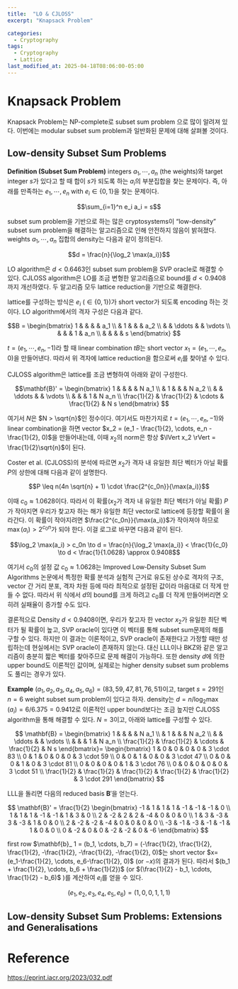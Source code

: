 ```yaml
---
title:  "LO & CJLOSS"
excerpt: "Knapsack Problem"

categories:
  - Cryptography
tags:
  - Cryptography
  - Lattice
last_modified_at: 2025-04-18T08:06:00-05:00
---
```


# Knapsack Problem

Knapsack Problem는 NP-complete로 subset sum problem 으로 많이 알려져 있다. 이번에는 modular subset sum problem과 일반화된 문제에 대해 살펴볼 것이다. 

##  Low-density Subset Sum Problems

**Definition (Subset Sum Problem)** integers $a_1, \cdots, a_n$ (the weights)와 target integer $s$가 있다고 할 때 합이 $s$가 되도록 하는 $a_i$의 부분집합을 찾는 문제이다. 즉, 아래를 만족하는 $e_1, \cdots, e_n$ with $e_i \in \lbrace 0, 1 \rbrace$을 찾는 문제이다. 

$$\sum_{i=1}^n e_i a_i = s$$ 

subset sum problem을 기반으로 하는 많은 cryptosystems이 “low-density” subset sum problem을 해결하는 알고리즘으로 인해 안전하지 않음이 밝혀졌다. weights $a_1, \cdots, a_n$ 집합의 density는 다음과 같이 정의된다. 

$$d = \frac{n}{\log_2 \max(a_i)}$$

LO algorithm은 $d<0.6463$인 subset sum problem을 SVP oracle로 해결할 수 있다. CJLOSS algorithm은 LO를 조금 변형한 알고리즘으로 bound를 $d<0.9408$까지 개선하였다. 두 알고리즘 모두 lattice reduction을 기반으로 해결한다. 

lattice를 구성하는 방식은 $e_i$ ($\in \lbrace 0, 1 \rbrace$)가 short vector가 되도록 encoding 하는 것이다. LO algorithm에서의 격자 구성은 다음과 같다. 

$$B = 
\begin{bmatrix}
1      &        &        &        & a_1 \\
       & 1      &        &        & a_2 \\
       &        & \ddots &        & \vdots \\
       &        &        & 1      & a_n \\
       &        &        &        & s
\end{bmatrix}
$$

$t = (e_1, \cdots, e_n, -1)$라 할 때 linear combination $tB$는 short vector $x_1 = (e_1, \cdots, e_n, 0)$을 만들어낸다. 따라서 위 격자에 lattice reduction을 함으로써 $e_i$를 찾아낼 수 있다.

CJLOSS algorithm은 lattice를 조금 변형하여 아래와 같이 구성한다. 

$$\mathbf{B}' =
\begin{bmatrix}
1      &        &        &        & N a_1 \\
       & 1      &        &        & N a_2 \\
       &        & \ddots &        & \vdots \\
       &        &        & 1      & N a_n \\
\frac{1}{2} & \frac{1}{2} & \cdots & \frac{1}{2} & N s
\end{bmatrix}
$$

여기서 $N$은 $N > \sqrt{n}$인 정수이다. 여기서도 마찬가지로 $t = (e_1, \cdots, e_n, -1)$와 linear combination을 하면 vector $x_2 = (e_1 - \frac{1}{2}, \cdots, e_n - \frac{1}{2}, 0)$을 만들어내는데, 
이때 $x_2$의 norm은 항상 $\lVert x_2 \rVert = \frac{1}{2}\sqrt{n}$이 된다. 

Coster et al. (CJLOSS)의 분석에 따르면 $x_2$가 격자 내 유일한 최단 벡터가 아닐 확률 $P$의 상한에 대해 다음과 같이 설명한다. 

$$P \leq n(4n \sqrt{n} + 1) \cdot \frac{2^{c_0n}}{\max(a_i)}$$

이때 $c_0 \approx 1.0628$이다. 따라서 이 확률($x_2$가 격자 내 유일한 최단 벡터가 아닐 확률) $P$가 작아지면 우리가 찾고자 하는 해가 유일한 최단 vector로 lattice에 등장할 확률이 올라간다. 
이 확률이 작아지려면 $\frac{2^{c_0n}}{\max(a_i)}$가 작아져야 하므로 $\max(a_i) > 2^{c_0n}$가 되야 한다. 이걸 로그로 바꾸면 다음과 같이 된다. 

$$\log_2 \max(a_i) > c_0n \to d = \frac{n}{\log_2 \max(a_i)} < \frac{1}{c_0} \to d < \frac{1}{1.0628} \approx 0.9408$$ 

여기서 $c_0$의 설정 값 $c_0 \approx 1.0628$는 Improved Low‑Density Subset Sum Algorithms 논문에서 특정한 확률 분석과 실험적 근거로 유도된 상수로 격자의 구조, vector 간 거리 분포, 격자 차원 등에 따라 최적으로 설정된 값이라 마음대로 더 작게 만들 수 없다. 따라서 위 식에서 $d$의 bound를 크게 하려고 $c_0$를 더 작게 만들어버리면 오히려 실패율이 증가할 수도 있다. 

결론적으로 Density $d< 0.9408$이면, 우리가 찾고자 한 vector $x_2$가 유일한 최단 벡터가 될 확률이 높고, SVP oracle이 있다면 이 벡터를 통해 subset sum문제의 해를 구할 수 있다. 하지만 이 결과는 이론적이고, SVP oracle이 존재한다고 가정할 때만 성립하는데 현실에서는 SVP oracle이 존재하지 않는다. 대신 LLL이나 BKZ와 같은 알고리즘이 충분히 짧은 벡터를 찾아주므로 문제 해결이 가능하다. 또한 density $d$에 의한 upper bound도 이론적인 값이며, 실제로는 higher density subset sum problems도 풀리는 경우가 있다.  

**Example** $(a_1, a_2, a_3, a_4, a_5, a_6) = (83, 59, 47, 81, 76, 51)$이고, target $s=291$인 $n=6$ weight subset sum problem이 있다고 하자. density는 $d=n/ \log_2 \max(a_i) = 6/6.375 = 0.9412$로 이론적인 upper bound보다는 조금 높지만 CJLOSS algorithm을 통해 해결할 수 있다. $N=3$이고, 아래와 lattice를 구성할 수 있다. 

$$
\mathbf{B} =
\begin{bmatrix}
1      &        &        &        & N a_1 \\
       & 1      &        &        & N a_2 \\
       &        & \ddots &        & \vdots \\
       &        &        & 1      & N a_n \\
\frac{1}{2} & \frac{1}{2} & \cdots & \frac{1}{2} & N s
\end{bmatrix}=
\begin{bmatrix}
1 & 0 & 0 & 0 & 0 & 3 \cdot 83 \\
0 & 1 & 0 & 0 & 0 & 3 \cdot 59 \\
0 & 0 & 1 & 0 & 0 & 3 \cdot 47 \\
0 & 0 & 0 & 1 & 0 & 3 \cdot 81 \\
0 & 0 & 0 & 0 & 1 & 3 \cdot 76 \\
0 & 0 & 0 & 0 & 0 & 3 \cdot 51 \\
\frac{1}{2} & \frac{1}{2} & \frac{1}{2} & \frac{1}{2} & \frac{1}{2} & 3 \cdot 291
\end{bmatrix}
$$

LLL을 돌리면 다음의 reduced basis $\mathbf{B}'$을 얻는다. 

$$
\mathbf{B}' = \frac{1}{2}
\begin{bmatrix}
-1 &  1 &  1 &  1 & -1 & -1 & -1 &  0 \\
 1 &  1 &  1 & -1 & -1 &  1 &  3 &  0 \\
 2 & -2 &  2 &  2 & -4 &  0 &  0 &  0 \\
 1 &  3 & -3 &  3 & -3 &  1 &  0 &  0 \\
 2 & -2 & -2 & -4 &  0 &  0 &  0 &  0 \\
-3 & -1 & -3 & -1 & -1 &  1 &  0 &  0 \\
 0 & -2 &  0 &  0 & -2 & -2 &  0 & -6
\end{bmatrix}
$$

first row $\mathbf{b}_ 1 = (b_1, \cdots, b_7) = (-\frac{1}{2}, \frac{1}{2}, \frac{1}{2}, -\frac{1}{2}, -\frac{1}{2}, -\frac{1}{2}, 0)$는 short vector $x=(e_1-\frac{1}{2}, \cdots, e_6-\frac{1}{2}, 0)$ (or $-x$)의 결과가 된다. 따라서 $(b_1 + \frac{1}{2}, \cdots, b_6 + \frac{1}{2})$ (or $(\frac{1}{2} - b_1, \cdots, \frac{1}{2} - b_6)$ )를 계산하여 $e_i$를 얻을 수 있다. 

$$(e_1, e_2, e_3, e_4, e_5, e_6) = (1, 0, 0, 1, 1, 1)$$

## Low-density Subset Sum Problems: Extensions and Generalisations


# Reference 

https://eprint.iacr.org/2023/032.pdf







